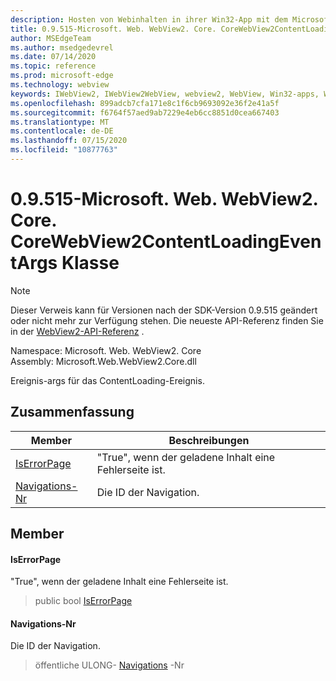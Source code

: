 ```yaml
---
description: Hosten von Webinhalten in ihrer Win32-App mit dem Microsoft Edge WebView2-Steuerelement
title: 0.9.515-Microsoft. Web. WebView2. Core. CoreWebView2ContentLoadingEventArgs
author: MSEdgeTeam
ms.author: msedgedevrel
ms.date: 07/14/2020
ms.topic: reference
ms.prod: microsoft-edge
ms.technology: webview
keywords: IWebView2, IWebView2WebView, webview2, WebView, Win32-apps, Win32, Edge, ICoreWebView2, ICoreWebView2Controller, Browser-Steuerelement, Edge-HTML
ms.openlocfilehash: 899adcb7cfa171e8c1f6cb9693092e36f2e41a5f
ms.sourcegitcommit: f6764f57aed9ab7229e4eb6cc8851d0cea667403
ms.translationtype: MT
ms.contentlocale: de-DE
ms.lasthandoff: 07/15/2020
ms.locfileid: "10877763"
---
```

# 0.9.515-Microsoft. Web. WebView2. Core. CoreWebView2ContentLoadingEventArgs Klasse 

> [!NOTE]
> Dieser Verweis kann für Versionen nach der SDK-Version 0.9.515 geändert oder nicht mehr zur Verfügung stehen. Die neueste API-Referenz finden Sie in der [WebView2-API-Referenz](../../../webview2-api-reference.md) .

Namespace: Microsoft. Web. WebView2. Core \
Assembly: Microsoft.Web.WebView2.Core.dll

Ereignis-args für das ContentLoading-Ereignis.

## Zusammenfassung

 Member                        | Beschreibungen
--------------------------------|---------------------------------------------
[IsErrorPage](#iserrorpage) | "True", wenn der geladene Inhalt eine Fehlerseite ist.
[Navigations-Nr](#navigationid) | Die ID der Navigation.

## Member

#### IsErrorPage 

"True", wenn der geladene Inhalt eine Fehlerseite ist.

> public bool [IsErrorPage](#iserrorpage)

#### Navigations-Nr 

Die ID der Navigation.

> öffentliche ULONG- [Navigations](#navigationid) -Nr

